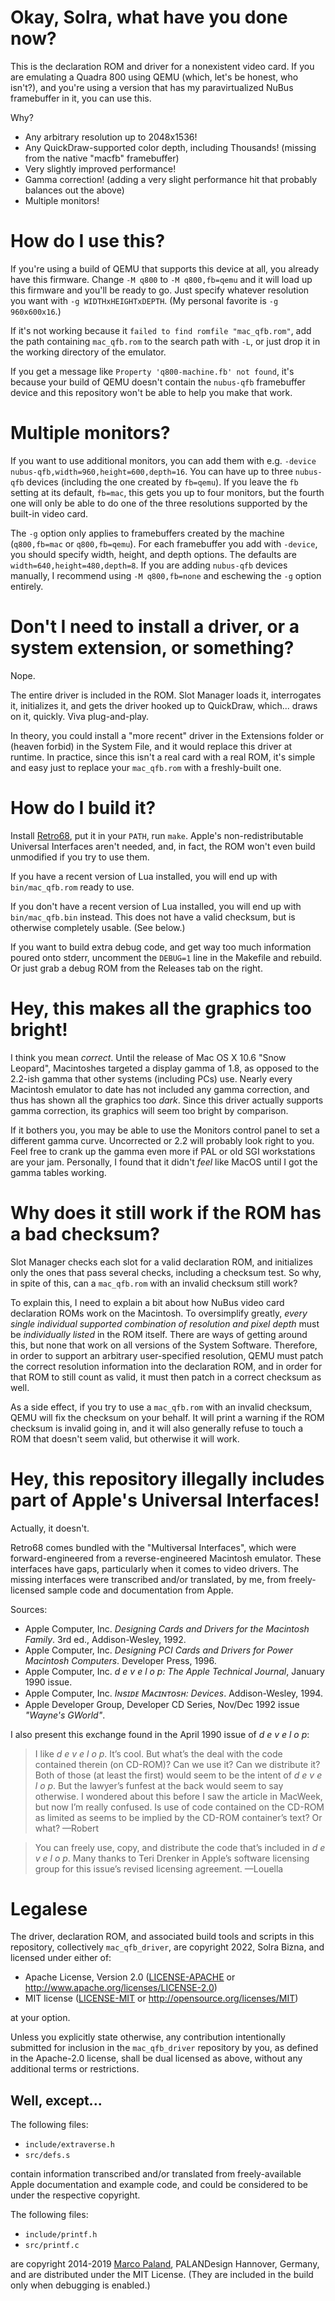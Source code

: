 # Okay, Solra, what have you done now?

This is the declaration ROM and driver for a nonexistent video card. If you are emulating a Quadra 800 using QEMU (which, let's be honest, who isn't?), and you're using a version that has my paravirtualized NuBus framebuffer in it, you can use this.

Why?

- Any arbitrary resolution up to 2048x1536!
- Any QuickDraw-supported color depth, including Thousands! (missing from the native "macfb" framebuffer)
- Very slightly improved performance!
- Gamma correction! (adding a very slight performance hit that probably balances out the above)
- Multiple monitors!

# How do I use this?

If you're using a build of QEMU that supports this device at all, you already have this firmware. Change `-M q800` to `-M q800,fb=qemu` and it will load up this firmware and you'll be ready to go. Just specify whatever resolution you want with `-g WIDTHxHEIGHTxDEPTH`. (My personal favorite is `-g 960x600x16`.)

If it's not working because it `failed to find romfile "mac_qfb.rom"`, add the path containing `mac_qfb.rom` to the search path with `-L`, or just drop it in the working directory of the emulator.

If you get a message like `Property 'q800-machine.fb' not found`, it's because your build of QEMU doesn't contain the `nubus-qfb` framebuffer device and this repository won't be able to help you make that work.

# Multiple monitors?

If you want to use additional monitors, you can add them with e.g. `-device nubus-qfb,width=960,height=600,depth=16`. You can have up to three `nubus-qfb` devices (including the one created by `fb=qemu`). If you leave the `fb` setting at its default, `fb=mac`, this gets you up to four monitors, but the fourth one will only be able to do one of the three resolutions supported by the built-in video card.

The `-g` option only applies to framebuffers created by the machine (`q800,fb=mac` or `q800,fb=qemu`). For each framebuffer you add with `-device`, you should specify width, height, and depth options. The defaults are `width=640,height=480,depth=8`. If you are adding `nubus-qfb` devices manually, I recommend using `-M q800,fb=none` and eschewing the `-g` option entirely.

# Don't I need to install a driver, or a system extension, or something?

Nope.

The entire driver is included in the ROM. Slot Manager loads it, interrogates it, initializes it, and gets the driver hooked up to QuickDraw, which... draws on it, quickly. Viva plug-and-play.

In theory, you could install a "more recent" driver in the Extensions folder or (heaven forbid) in the System File, and it would replace this driver at runtime. In practice, since this isn't a real card with a real ROM, it's simple and easy just to replace your `mac_qfb.rom` with a freshly-built one.

# How do I build it?

Install [Retro68](https://github.com/autc04/Retro68), put it in your `PATH`, run `make`. Apple's non-redistributable Universal Interfaces aren't needed, and, in fact, the ROM won't even build unmodified if you try to use them.

If you have a recent version of Lua installed, you will end up with `bin/mac_qfb.rom` ready to use.

If you don't have a recent version of Lua installed, you will end up with `bin/mac_qfb.bin` instead. This does not have a valid checksum, but is otherwise completely usable. (See below.)

If you want to build extra debug code, and get way too much information poured onto stderr, uncomment the `DEBUG=1` line in the Makefile and rebuild. Or just grab a debug ROM from the Releases tab on the right.

# Hey, this makes all the graphics too bright!

I think you mean *correct*. Until the release of Mac OS X 10.6 "Snow Leopard", Macintoshes targeted a display gamma of 1.8, as opposed to the 2.2-ish gamma that other systems (including PCs) use. Nearly every Macintosh emulator to date has not included any gamma correction, and thus has shown all the graphics too *dark*. Since this driver actually supports gamma correction, its graphics will seem too bright by comparison.

If it bothers you, you may be able to use the Monitors control panel to set a different gamma curve. Uncorrected or 2.2 will probably look right to you. Feel free to crank up the gamma even more if PAL or old SGI workstations are your jam. Personally, I found that it didn't *feel* like MacOS until I got the gamma tables working.

# Why does it still work if the ROM has a bad checksum?

Slot Manager checks each slot for a valid declaration ROM, and initializes only the ones that pass several checks, including a checksum test. So why, in spite of this, can a `mac_qfb.rom` with an invalid checksum still work?

To explain this, I need to explain a bit about how NuBus video card declaration ROMs work on the Macintosh. To oversimplify greatly, *every single individual supported combination of resolution and pixel depth* must be *individually listed* in the ROM itself. There are ways of getting around this, but none that work on all versions of the System Software. Therefore, in order to support an arbitrary user-specified resolution, QEMU must patch the correct resolution information into the declaration ROM, and in order for that ROM to still count as valid, it must then patch in a correct checksum as well.

As a side effect, if you try to use a `mac_qfb.rom` with an invalid checksum, QEMU will fix the checksum on your behalf. It will print a warning if the ROM checksum is invalid going in, and it will also generally refuse to touch a ROM that doesn't seem valid, but otherwise it will work.

# Hey, this repository illegally includes part of Apple's Universal Interfaces!

Actually, it doesn't.

Retro68 comes bundled with the "Multiversal Interfaces", which were forward-engineered from a reverse-engineered Macintosh emulator. These interfaces have gaps, particularly when it comes to video drivers. The missing interfaces were transcribed and/or translated, by me, from freely-licensed sample code and documentation from Apple.

Sources:

- Apple Computer, Inc. *Designing Cards and Drivers for the Macintosh Family*. 3rd ed., Addison-Wesley, 1992.
- Apple Computer, Inc. *Designing PCI Cards and Drivers for Power Macintosh Computers*. Developer Press, 1996.
- Apple Computer, Inc. *d e v e l o p: The Apple Technical Journal*, January 1990 issue.
- Apple Computer, Inc. *Iɴsɪᴅᴇ Mᴀᴄɪɴᴛᴏsʜ: Devices*. Addison-Wesley, 1994.
- Apple Developer Group, Developer CD Series, Nov/Dec 1992 issue *"Wayne's GWorld"*.

I also present this exchange found in the April 1990 issue of *d e v e l o p*:

> I like *d e v e l o p*. It’s cool. But what’s the deal with the code contained therein (on CD-ROM)? Can we use it? Can we distribute it? Both of those (at least the first) would seem to be the intent of *d e v e l o p*. But the lawyer’s funfest at the back would seem to say otherwise. I wondered about this before I saw the article in MacWeek, but now I’m really confused. Is use of code contained on the CD-ROM as limited as seems to be implied by the CD-ROM container’s text? Or what? —Robert

> You can freely use, copy, and distribute the code that’s included in *d e v e l o p*. Many thanks to Teri Drenker in Apple’s software licensing group for this issue’s revised licensing agreement. —Louella

# Legalese

The driver, declaration ROM, and associated build tools and scripts in this repository, collectively `mac_qfb_driver`, are copyright 2022, Solra Bizna, and licensed under either of:

- Apache License, Version 2.0 ([LICENSE-APACHE](LICENSE-APACHE) or <http://www.apache.org/licenses/LICENSE-2.0>)
- MIT license ([LICENSE-MIT](LICENSE-MIT) or <http://opensource.org/licenses/MIT>)

at your option.

Unless you explicitly state otherwise, any contribution intentionally submitted for inclusion in the `mac_qfb_driver` repository by you, as defined in the Apache-2.0 license, shall be dual licensed as above, without any additional terms or restrictions.

## Well, except...

The following files:

- `include/extraverse.h`
- `src/defs.s`

contain information transcribed and/or translated from freely-available Apple documentation and example code, and could be considered to be under the respective copyright.

The following files:

- `include/printf.h`
- `src/printf.c`

are copyright 2014-2019 [Marco Paland](mailto:info@paland.com), PALANDesign Hannover, Germany, and are distributed under the MIT License. (They are included in the build only when debugging is enabled.)
